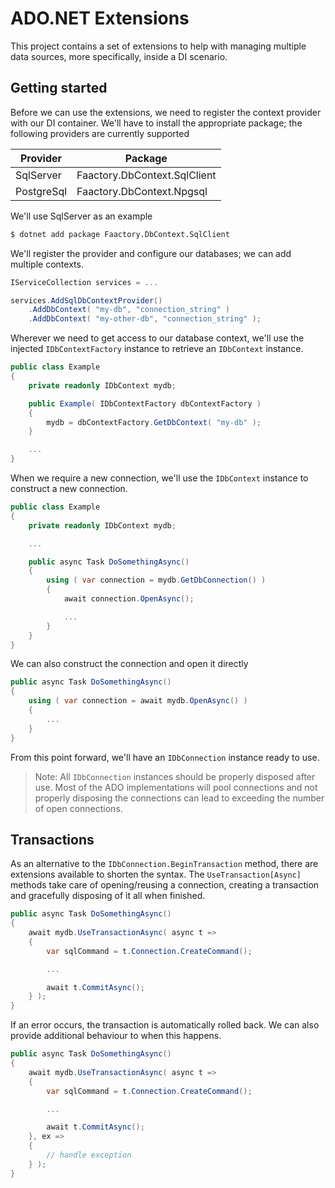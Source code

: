 # ADO.NET Extensions

This project contains a set of extensions to help with managing multiple data sources, more specifically, inside a DI scenario.

## Getting started

Before we can use the extensions, we need to register the context provider with our DI container. We'll have to install the appropriate package; the following providers are currently supported

|Provider|Package|
|---|---|
|SqlServer|Faactory.DbContext.SqlClient|
|PostgreSql|Faactory.DbContext.Npgsql|

We'll use SqlServer as an example

```bash
$ dotnet add package Faactory.DbContext.SqlClient
```

We'll register the provider and configure our databases; we can add multiple contexts.

```csharp
IServiceCollection services = ...

services.AddSqlDbContextProvider()
    .AddDbContext( "my-db", "connection_string" )
    .AddDbContext( "my-other-db", "connection_string" );
```

Wherever we need to get access to our database context, we'll use the injected `IDbContextFactory` instance to retrieve an `IDbContext` instance.

```csharp
public class Example
{
    private readonly IDbContext mydb;

    public Example( IDbContextFactory dbContextFactory )
    {
        mydb = dbContextFactory.GetDbContext( "my-db" );
    }

    ...
}
```

When we require a new connection, we'll use the `IDbContext` instance to construct a new connection.

```csharp
public class Example
{
    private readonly IDbContext mydb;

    ...

    public async Task DoSomethingAsync()
    {
        using ( var connection = mydb.GetDbConnection() )
        {
            await connection.OpenAsync();

            ...
        }
    }
}
```

We can also construct the connection and open it directly

```csharp
public async Task DoSomethingAsync()
{
    using ( var connection = await mydb.OpenAsync() )
    {
        ...
    }
}
```

From this point forward, we'll have an `IDbConnection` instance ready to use.

> Note: All `IDbConnection` instances should be properly disposed after use. Most of the ADO implementations will pool connections and not properly disposing the connections can lead to exceeding the number of open connections.

## Transactions

As an alternative to the `IDbConnection.BeginTransaction` method, there are extensions available to shorten the syntax. The `UseTransaction[Async]` methods take care of opening/reusing a connection, creating a transaction and gracefully disposing of it all when finished.

```csharp
public async Task DoSomethingAsync()
{
    await mydb.UseTransactionAsync( async t =>
    {
        var sqlCommand = t.Connection.CreateCommand();

        ...

        await t.CommitAsync();
    } );
}
```

If an error occurs, the transaction is automatically rolled back. We can also provide additional behaviour to when this happens.

```csharp
public async Task DoSomethingAsync()
{
    await mydb.UseTransactionAsync( async t =>
    {
        var sqlCommand = t.Connection.CreateCommand();

        ...

        await t.CommitAsync();
    }, ex =>
    {
        // handle exception
    } );
}
```

